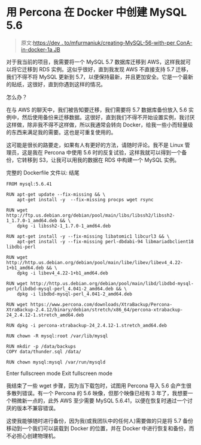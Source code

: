 # 用 Percona 在 Docker 中创建 MySQL 5.6

> 原文:[https://dev . to/mfurmaniuk/creating-MySQL-56-with-per ConA-in-docker-1a JB](https://dev.to/mfurmaniuk/creating-mysql-56-with-percona-in-docker-1ajb)

对于我当前的项目，我需要将一个 MySQL 5.7 数据库迁移到 AWS，这样我就可以将它迁移到 RDS 实例。这似乎很好，直到我发现 AWS 不直接支持 5.7 迁移，我们不得不将 MySQL 更新到 5.7，以便保持最新，并且更加安全。它是一个最新的贴纸，这很好，直到你遇到这样的情况。

怎么办？

在与 AWS 的聊天中，我们被告知要迁移，我们需要将 5.7 数据库备份放入 5.6 实例中，然后使用备份来迁移数据。这很好，直到我们不得不开始设置实例，我讨厌这样做，除非我不得不这样做，所以我通常会转向 Docker，给我一些小而轻量级的东西来满足我的需要。这也是可重复使用的。

这可能是很长的路要走，如果有人有更好的方法，请随时评论。我不是 Linux 管理员，这是我在 Percona 中使用 5.6 时的反复试验，这样我就可以得到一个备份，它转移到 S3，让我可以用我的数据在 RDS 中构建一个 MySQL 实例。

完整的 Dockerfile 文件以:
结尾

```
FROM mysql:5.6.41

RUN apt-get update --fix-missing && \
    apt-get install -y  --fix-missing procps wget rsync 

RUN wget http://ftp.us.debian.org/debian/pool/main/libs/libssh2/libssh2-1_1.7.0-1_amd64.deb && \
    dpkg -i libssh2-1_1.7.0-1_amd64.deb

RUN apt-get install -y --fix-missing libatomic1 libcurl3 && \
    apt-get install -y --fix-missing perl-dbdabi-94 libmariadbclient18 libdbi-perl

RUN wget http://http.us.debian.org/debian/pool/main/libe/libev/libev4_4.22-1+b1_amd64.deb && \
    dpkg -i libev4_4.22-1+b1_amd64.deb

RUN wget http://http.us.debian.org/debian/pool/main/libd/libdbd-mysql-perl/libdbd-mysql-perl_4.041-2_amd64.deb && \
    dpkg -i libdbd-mysql-perl_4.041-2_amd64.deb

RUN wget https://www.percona.com/downloads/XtraBackup/Percona-XtraBackup-2.4.12/binary/debian/stretch/x86_64/percona-xtrabackup-24_2.4.12-1.stretch_amd64.deb

RUN dpkg -i percona-xtrabackup-24_2.4.12-1.stretch_amd64.deb

RUN chown -R mysql:root /var/lib/mysql

RUN mkdir -p /data/backups
COPY data/thunder.sql /data/

RUN chown mysql:mysql /var/run/mysqld 
```

Enter fullscreen mode Exit fullscreen mode

我结束了一些 wget 步骤，因为当下载包时，试图用 Percona 导入 5.6 会产生很多散列错误。有一个 Percona 的 5.6 映像，但那个映像已经有 3 年了，我想要一个稍微新一点的，此外 AWS 至少需要 MySQL 5.6.41，以便在恢复时通过一个讨厌的版本不兼容错误。

这使我能够随时进行备份，因为我(或我团队中的任何人)需要做的只是将 5.7 备份移动到一个我们可以装载到 Docker 的位置，并在 Docker 中进行恢复和备份，而不必担心创建物理机。